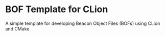 # BOF Template for CLion
A simple template for developing Beacon Object Files (BOFs) using CLion and CMake.
